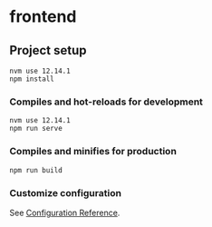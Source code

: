 # frontend

## Project setup
```
nvm use 12.14.1
npm install
```

### Compiles and hot-reloads for development
```
nvm use 12.14.1
npm run serve
```

### Compiles and minifies for production
```
npm run build
```

### Customize configuration
See [Configuration Reference](https://cli.vuejs.org/config/).
